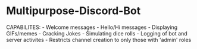 # Multipurpose-Discord-Bot

CAPABILITES:
    - Welcome messages
    - Hello/Hi messages
    - Displaying GIFs/memes
    - Cracking Jokes
    - Simulating dice rolls
    - Logging of bot and server activites
    - Restricts channel creation to only those with 'admin' roles
    
    
    
